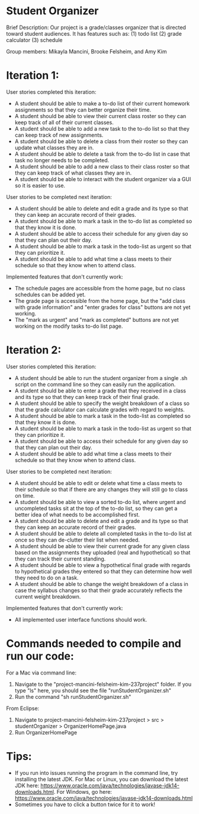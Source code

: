 # Student Organizer
Brief Description:
Our project is a grade/classes organizer that is directed toward student audiences.  It has features such as:
(1) todo list
(2) grade calculator
(3) schedule

Group members: Mikayla Mancini, Brooke Felsheim, and Amy Kim

# Iteration 1:
User stories completed this iteration:
- A student should be able to make a to-do list of their current homework assignments so that they can better organize their time.
- A student should be able to view their current class roster so they can keep track of all of their current classes.
- A student should be able to add a new task to the to-do list so that they can keep track of new assignments.
- A student should be able to delete a class from their roster so they can update what classes they are in.
- A student should be able to delete a task from the to-do list in case that task no longer needs to be completed.
- A student should be able to add a new class to their class roster so that they can keep track of what classes they are in.
- A student should be able to interact with the student organizer via a GUI so it is easier to use.

User stories to be completed next iteration:
- A student should be able to delete and edit a grade and its type so that they can keep an accurate record of their grades.
- A student should be able to mark a task in the to-do list as completed so that they know it is done.
- A student should be able to access their schedule for any given day so that they can plan out their day.
- A student should be able to mark a task in the todo-list as urgent so that they can prioritize it.
- A student should be able to add what time a class meets to their schedule so that they know when to attend class.

Implemented features that don't currently work:
- The schedule pages are accessible from the home page, but no class schedules can be added yet.
- The grade page is accessible from the home page, but the "add class with grade information" and "enter grades for class" buttons are not yet working.
- The "mark as urgent" and "mark as completed" buttons are not yet working on the modify tasks to-do list page.

# Iteration 2:
User stories completed this iteration:
- A student should be able to run the student organizer from a single .sh script on the command line so they can easily run the application.
- A student should be able to enter a grade that they received in a class and its type so that they can keep track of their final grade.
- A student should be able to specify the weight breakdown of a class so that the grade calculator can calculate grades with regard to weights.
- A student should be able to mark a task in the todo-list as completed so that they know it is done.
- A student should be able to mark a task in the todo-list as urgent so that they can prioritize it.
- A student should be able to access their schedule for any given day so that they can plan out their day.
- A student should be able to add what time a class meets to their schedule so that they know when to attend class.

User stories to be completed next iteration:
- A student should be able to edit or delete what time a class meets to their schedule so that if there are any changes they will still go to class on time.
- A student should be able to view a sorted to-do list, where urgent and uncompleted tasks sit at the top of the to-do list, so they can get a better idea of what needs to be accomplished first.
- A student should be able to delete and edit a grade and its type so that they can keep an accurate record of their grades.
- A student should be able to delete all completed tasks in the to-do list at once so they can de-clutter their list when needed.
- A student should be able to view their current grade for any given class based on the assignments they uploaded (real and hypothetical) so that they can track their current standing.
- A student should be able to view a hypothetical final grade with regards to hypothetical grades they entered so that they can determine how well they need to do on a task.
- A student should be able to change the weight breakdown of a class in case the syllabus changes so that their grade accurately reflects the current weight breakdown.

Implemented features that don't currently work:
- All implemented user interface functions should work.

# Commands needed to compile and run our code:
For a Mac via command line:
1. Navigate to the "project-mancini-felsheim-kim-237project" folder. If you type "ls" here, you should see the file "runStudentOrganizer.sh"
2. Run the command "sh runStudentOrganizer.sh"

From Eclipse:
1. Navigate to project-mancini-felsheim-kim-237project > src > studentOrganizer > OrganizerHomePage.java
2. Run OrganizerHomePage

# Tips:
- If you run into issues running the program in the command line, try installing the latest JDK.  For Mac or Linux, you can download the latest JDK here:
https://www.oracle.com/java/technologies/javase-jdk14-downloads.html. For Windows, go here:
https://www.oracle.com/java/technologies/javase-jdk14-downloads.html
- Sometimes you have to click a button twice for it to work!
